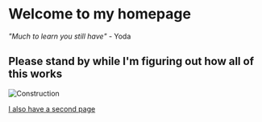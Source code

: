 # Welcome to my homepage


*"Much to learn you still have"* - Yoda


## Please stand by while I'm figuring out how all of this works

![Construction](https://external-content.duckduckgo.com/iu/?u=https%3A%2F%2Fwww.1888goodwin.com%2Fwp-content%2Fuploads%2F2016%2F09%2FConstruction-Site.jpg&f=1&nofb=1)


[I also have a second page](second_page.md)
